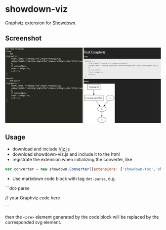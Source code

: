# showdown-viz

Graphviz extension for [Showdown](https://github.com/showdownjs/showdown).

## Screenshot

![img](res.png)

## Usage

- download and include [Viz.js](https://github.com/mdaines/viz.js)
- download showdown-viz.js and include it to the html
- registrate the extension when initializing the converter, like
```javascript
var converter = new showdown.Converter({extensions: ['showdown-toc','showdown-viz']});
```
- Use markdown code block with tag `dot-parse`, e.g.

\`\`\`dot-parse

// your Graphviz code here

\`\`\`

then the `<pre>` element generated by the code block will be replaced by the corresponded svg element.
